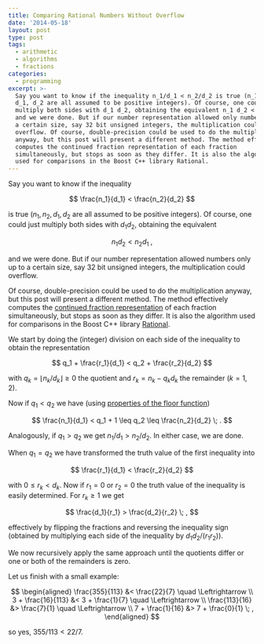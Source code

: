 ```yaml
---
title: Comparing Rational Numbers Without Overflow
date: '2014-05-18'
layout: post
type: post
tags:
  - arithmetic
  - algorithms
  - fractions
categories:
  - programming
excerpt: >-
  Say you want to know if the inequality n_1/d_1 < n_2/d_2 is true (n_1, n_2,
  d_1, d_2 are all assumed to be positive integers). Of course, one could just
  multiply both sides with d_1 d_2, obtaining the equivalent n_1 d_2 < n_2 d_1,
  and we were done. But if our number representation allowed only numbers up to
  a certain size, say 32 bit unsigned integers, the multiplication could
  overflow. Of course, double-precision could be used to do the multiplication
  anyway, but this post will present a different method. The method effectively
  computes the continued fraction representation of each fraction
  simultaneously, but stops as soon as they differ. It is also the algorithm
  used for comparisons in the Boost C++ library Rational.
---
```

Say you want to know if the inequality

$$
\frac{n_1}{d_1} < \frac{n_2}{d_2}
$$

is true ($n_1, n_2, d_1, d_2$ are all assumed to be positive integers). Of course, one could just multiply both sides with $d_1 d_2$, obtaining the equivalent

$$
n_1 d_2 < n_2 d_1 \; ,
$$

and we were done. But if our number representation allowed numbers only up to a certain size, say 32 bit unsigned integers, the multiplication could overflow.

Of course, double-precision could be used to do the multiplication anyway, but this post will present a different method. The method effectively computes the [continued fraction representation](/blog/2009/11/continued-fractions-and-continuants) of each fraction simultaneously, but stops as soon as they differ. It is also the algorithm used for comparisons in the Boost C++ library [Rational](http://www.boost.org/doc/libs/release/libs/rational/).

We start by doing the (integer) division on each side of the inequality to obtain the representation

$$
q_1 + \frac{r_1}{d_1} < q_2 + \frac{r_2}{d_2}
$$

with $q_k = \lfloor n_k/d_k \rfloor \geq 0$ the quotient and $r_k = n_k - q_k d_k$ the remainder ($k=1,2$).

Now if $q_1 < q_2$ we have (using [properties of the floor function](/blog/2009/09/useful-properties-of-the-floor-and-ceil-functions))

$$
\frac{n_1}{d_1} < q_1 + 1 \leq q_2 \leq \frac{n_2}{d_2} \; .
$$

Analogously, if $q_1 > q_2$ we get $n_1/d_1 > n_2/d_2$. In either case, we are done.

When $q_1 = q_2$ we have transformed the truth value of the first inequality into

$$
\frac{r_1}{d_1} < \frac{r_2}{d_2}
$$

with $0 \leq r_k < d_k$. Now if $r_1=0$ or $r_2=0$ the truth value of the inequality is easily determined. For $r_k \geq 1$ we get

$$
\frac{d_1}{r_1} > \frac{d_2}{r_2} \; ,
$$

effectively by flipping the fractions and reversing the inequality sign (obtained by multiplying each side of the inequality by $d_1 d_2 / (r_1 r_2)$).

We now recursively apply the same approach until the quotients differ or one or both of the remainders is zero.

Let us finish with a small example:

$$
\begin{aligned} \frac{355}{113} &< \frac{22}{7} \quad \Leftrightarrow \\ 3 + \frac{16}{113} &< 3 + \frac{1}{7} \quad \Leftrightarrow \\ \frac{113}{16} &> \frac{7}{1} \quad \Leftrightarrow \\ 7 + \frac{1}{16} &> 7 + \frac{0}{1} \; , \end{aligned}
$$

so yes, $355/113 < 22/7$.
